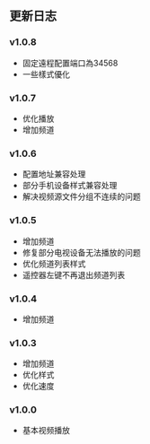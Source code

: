 ## 更新日志

### v1.0.8

* 固定遠程配置端口為34568
* 一些樣式優化

### v1.0.7

* 优化播放
* 增加频道

### v1.0.6

* 配置地址兼容处理
* 部分手机设备样式兼容处理
* 解决视频源文件分组不连续的问题

### v1.0.5

* 增加频道
* 修复部分电视设备无法播放的问题
* 优化频道列表样式
* 遥控器左键不再退出频道列表

### v1.0.4

* 增加频道

### v1.0.3

* 增加频道
* 优化样式
* 优化速度

### v1.0.0

* 基本视频播放